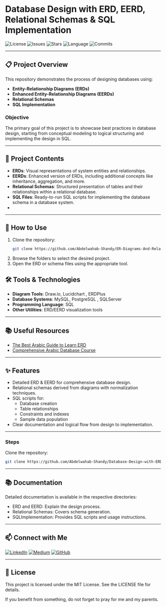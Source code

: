 # Database Design with ERD, EERD, Relational Schemas & SQL Implementation
![License](https://img.shields.io/github/license/abdelwahab-ahmed-shandy/Database-Design-with-ERD-EERD-Relational-Schemas-SQL-Implementation)
![Issues](https://img.shields.io/github/issues/abdelwahab-ahmed-shandy/Database-Design-with-ERD-EERD-Relational-Schemas-SQL-Implementation)
![Stars](https://img.shields.io/github/stars/abdelwahab-ahmed-shandy/Database-Design-with-ERD-EERD-Relational-Schemas-SQL-Implementation)
![Language](https://img.shields.io/github/languages/top/abdelwahab-ahmed-shandy/Database-Design-with-ERD-EERD-Relational-Schemas-SQL-Implementation?label=SQL)
![Commits](https://img.shields.io/github/commit-activity/m/abdelwahab-ahmed-shandy/Database-Design-with-ERD-EERD-Relational-Schemas-SQL-Implementation)

---

## 📋 Project Overview
This repository demonstrates the process of designing databases using:

- **Entity-Relationship Diagrams (ERDs)**
- **Enhanced Entity-Relationship Diagrams (EERDs)**
- **Relational Schemas**
- **SQL Implementation**

### Objective
The primary goal of this project is to showcase best practices in database design, starting from conceptual modeling to logical structuring and implementing the design in SQL.

---

## 🎯 Project Contents

- **ERDs**: Visual representations of system entities and relationships.
- **EERDs**: Enhanced version of ERDs, including additional concepts like inheritance, aggregation, and more.
- **Relational Schemas**: Structured presentation of tables and their relationships within a relational database.
- **SQL Files**: Ready-to-run SQL scripts for implementing the database schema in a database system.
- 
---

## 🚀 How to Use

1. Clone the repository:
   ```bash
   git clone https://github.com/Abdelwahab-Shandy/ER-Diagrams-And-Relational-Schemas.git
   ```
2. Browse the folders to select the desired project.
3. Open the ERD or schema files using the appropriate tool.

## 🛠️ Tools & Technologies
- **Diagram Tools**: Draw.io, Lucidchart , ERDPlus
- **Database Systems**: MySQL, PostgreSQL , SQLServer
- **Programming Language**: SQL
- **Other Utilities**: ERD/EERD visualization tools

---

## 📚 Useful Resources

- [The Best Arabic Guide to Learn ERD](https://programmingadvices.com/p/database-level-1-sql-concepts-and-practice)
- [Comprehensive Arabic Database Course](https://programmingadvices.com/p/database-level-1-sql-concepts-and-practice)

---

## ✨ Features
- Detailed ERD & EERD for comprehensive database design.
- Relational schemas derived from diagrams with normalization techniques.
- SQL scripts for:
  - Database creation
  - Table relationships
  - Constraints and indexes
  - Sample data population
- Clear documentation and logical flow from design to implementation.

---

### Steps
Clone the repository:
   ```bash
   git clone https://github.com/Abdelwahab-Shandy/Database-Design-with-ERD-EERD-Relational-Schemas-SQL-Implementation.git
   ```
---

## 📚 Documentation
Detailed documentation is available in the respective directories:
- ERD and EERD: Explain the design process.
- Relational Schemas: Covers schema generation.
- SQLImplementation: Provides SQL scripts and usage instructions.

---

## 📫 Connect with Me
[![LinkedIn](https://img.shields.io/badge/Followers-4000-blue?style=for-the-badge&logo=linkedin&logoColor=white)](https://www.linkedin.com/in/abdelwahab-shandy/)
[![Medium](https://img.shields.io/badge/Followers-25-brightgreen?style=for-the-badge&logo=medium&logoColor=white)](https://medium.com/@abdelwahabshandy)
[![GitHub](https://img.shields.io/badge/GitHub-333333?style=for-the-badge&logo=github&logoColor=white)](https://github.com/abdelwahab-shandy)

---

## 📝 License
This project is licensed under the MIT License. See the LICENSE file for details.

If you benefit from something, do not forget to pray for me and my parents.
